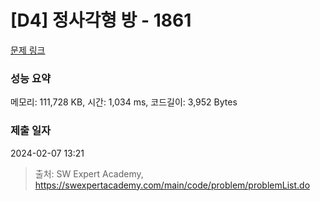 # [D4] 정사각형 방 - 1861 

[문제 링크](https://swexpertacademy.com/main/code/problem/problemDetail.do?contestProbId=AV5LtJYKDzsDFAXc) 

### 성능 요약

메모리: 111,728 KB, 시간: 1,034 ms, 코드길이: 3,952 Bytes

### 제출 일자

2024-02-07 13:21



> 출처: SW Expert Academy, https://swexpertacademy.com/main/code/problem/problemList.do